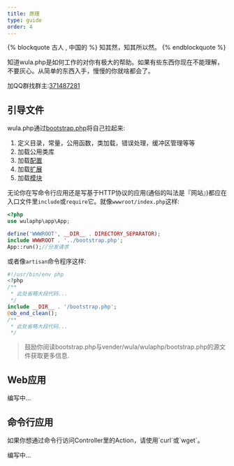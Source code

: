 ```yaml
---
title: 原理
type: guide
order: 4
---
```


{% blockquote 古人 , 中国的 %}
知其然，知其所以然。
{% endblockquote %}

知道wula.php是如何工作的对你有极大的帮助。如果有些东西你现在不能理解，不要灰心。从简单的东西入手，慢慢的你就啥都会了。

<p class="tip">
加QQ群找群主:<a target="_blank" href="http://shang.qq.com/wpa/qunwpa?idkey=9be37f660c70dd33c22f6055cd113215a52e9cab29d46b5c02fe2f68c67a0f17">371487281</a>
</p>

## 引导文件

wula.php通过[bootstrap.php](index.html#bootstrap.php)将自己拉起来:

1. 定义目录，常量，公用函数，类加载，错误处理，缓冲区管理等等
2. 加载公用类库
3. 加载[配置](config.html)
4. 加载[扩展](ext.html)
5. 加载[模块](module.html)

无论你在写命令行应用还是写基于HTTP协议的应用(通俗的叫法是『网站』)都应在入口文件里`include`或`require`它。就像`wwwroot/index.php`这样:

```php wwwroot/index.php
<?php
use wulaphp\app\App;

define('WWWROOT', __DIR__ . DIRECTORY_SEPARATOR);
include WWWROOT . '../bootstrap.php';
App::run();//分发请求
```

或者像`artisan`命令程序这样:

```php artisan
#!/usr/bin/env php
<?php
/**
 * 此处省略大段代码...
 */
include __DIR__ . '/bootstrap.php';
@ob_end_clean();
/**
 * 此处省略大段代码...
 */
```

> 鼓励你阅读bootstrap.php与vender/wula/wulaphp/bootstrap.php的源文件获取更多信息.

## Web应用

编写中...

## 命令行应用

<p class="tip">如果你想通过命令行访问Controller里的Action，请使用`curl`或`wget`。</p>

编写中...